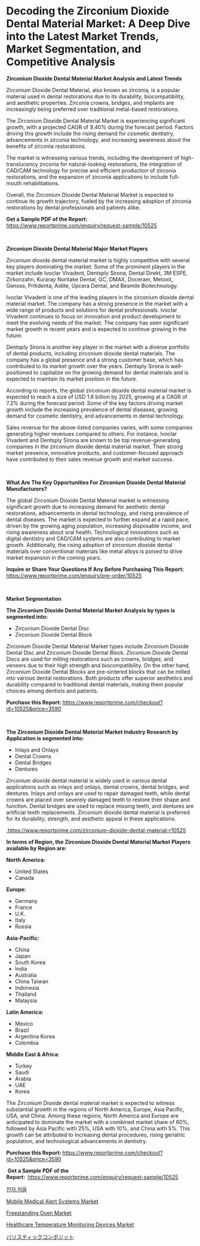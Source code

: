 <p><h1>Decoding the Zirconium Dioxide Dental Material Market: A Deep Dive into the Latest Market Trends, Market Segmentation, and Competitive Analysis</h1></p><p><strong>Zirconium Dioxide Dental Material Market Analysis and Latest Trends</strong></p>
<p><p>Zirconium Dioxide Dental Material, also known as zirconia, is a popular material used in dental restorations due to its durability, biocompatibility, and aesthetic properties. Zirconia crowns, bridges, and implants are increasingly being preferred over traditional metal-based restorations.</p><p>The Zirconium Dioxide Dental Material Market is experiencing significant growth, with a projected CAGR of 9.40% during the forecast period. Factors driving this growth include the rising demand for cosmetic dentistry, advancements in zirconia technology, and increasing awareness about the benefits of zirconia restorations.</p><p>The market is witnessing various trends, including the development of high-translucency zirconia for natural-looking restorations, the integration of CAD/CAM technology for precise and efficient production of zirconia restorations, and the expansion of zirconia applications to include full-mouth rehabilitations.</p><p>Overall, the Zirconium Dioxide Dental Material Market is expected to continue its growth trajectory, fueled by the increasing adoption of zirconia restorations by dental professionals and patients alike.</p></p>
<p><strong>Get a Sample PDF of the Report:&nbsp;</strong> <a href="https://www.reportprime.com/enquiry/request-sample/10525">https://www.reportprime.com/enquiry/request-sample/10525</a></p>
<p>&nbsp;</p>
<p><strong>Zirconium Dioxide Dental Material Major Market Players</strong></p>
<p><p>Zirconium dioxide dental material market is highly competitive with several key players dominating the market. Some of the prominent players in the market include Ivoclar Vivadent, Dentsply Sirona, Dental Direkt, 3M ESPE, Zirkonzahn, Kuraray Noritake Dental, GC, DMAX, Doceram, Metoxit, Genoss, Pritidenta, Aidite, Upcera Dental, and Besmile Biotechnology.</p><p>Ivoclar Vivadent is one of the leading players in the zirconium dioxide dental material market. The company has a strong presence in the market with a wide range of products and solutions for dental professionals. Ivoclar Vivadent continues to focus on innovation and product development to meet the evolving needs of the market. The company has seen significant market growth in recent years and is expected to continue growing in the future.</p><p>Dentsply Sirona is another key player in the market with a diverse portfolio of dental products, including zirconium dioxide dental materials. The company has a global presence and a strong customer base, which has contributed to its market growth over the years. Dentsply Sirona is well-positioned to capitalize on the growing demand for dental materials and is expected to maintain its market position in the future.</p><p>According to  reports, the global zirconium dioxide dental material market is expected to reach a size of USD 1.6 billion by 2025, growing at a CAGR of 7.2% during the forecast period. Some of the key factors driving market growth include the increasing prevalence of dental diseases, growing demand for cosmetic dentistry, and advancements in dental technology.</p><p>Sales revenue for the above-listed companies varies, with some companies generating higher revenues compared to others. For instance, Ivoclar Vivadent and Dentsply Sirona are known to be top revenue-generating companies in the zirconium dioxide dental material market. Their strong market presence, innovative products, and customer-focused approach have contributed to their sales revenue growth and market success.</p></p>
<p>&nbsp;</p>
<p><strong>What Are The Key Opportunities For Zirconium Dioxide Dental Material Manufacturers?</strong></p>
<p><p>The global Zirconium Dioxide Dental Material market is witnessing significant growth due to increasing demand for aesthetic dental restorations, advancements in dental technology, and rising prevalence of dental diseases. The market is expected to further expand at a rapid pace, driven by the growing aging population, increasing disposable income, and rising awareness about oral health. Technological innovations such as digital dentistry and CAD/CAM systems are also contributing to market growth. Additionally, the rising adoption of zirconium dioxide dental materials over conventional materials like metal alloys is poised to drive market expansion in the coming years.</p></p>
<p><strong>Inquire or Share Your Questions If Any Before Purchasing This Report:</strong> <a href="https://www.reportprime.com/enquiry/pre-order/10525">https://www.reportprime.com/enquiry/pre-order/10525</a></p>
<p>&nbsp;</p>
<p><strong>Market Segmentation</strong></p>
<p><strong>The Zirconium Dioxide Dental Material Market Analysis by types is segmented into:</strong></p>
<p><ul><li>Zirconium Dioxide Dental Disc</li><li>Zirconium Dioxide Dental Block</li></ul></p>
<p><p>Zirconium Dioxide Dental Material Market types include Zirconium Dioxide Dental Disc and Zirconium Dioxide Dental Block. Zirconium Dioxide Dental Discs are used for milling restorations such as crowns, bridges, and veneers due to their high strength and biocompatibility. On the other hand, Zirconium Dioxide Dental Blocks are pre-sintered blocks that can be milled into various dental restorations. Both products offer superior aesthetics and durability compared to traditional dental materials, making them popular choices among dentists and patients.</p></p>
<p><strong>Purchase this Report:&nbsp;</strong><a href="https://www.reportprime.com/checkout?id=10525&price=3590">https://www.reportprime.com/checkout?id=10525&price=3590</a></p>
<p>&nbsp;</p>
<p><strong>The Zirconium Dioxide Dental Material Market Industry Research by Application is segmented into:</strong></p>
<p><ul><li>Inlays and Onlays</li><li>Dental Crowns</li><li>Dental Bridges</li><li>Dentures</li></ul></p>
<p><p>Zirconium dioxide dental material is widely used in various dental applications such as inlays and onlays, dental crowns, dental bridges, and dentures. Inlays and onlays are used to repair damaged teeth, while dental crowns are placed over severely damaged teeth to restore their shape and function. Dental bridges are used to replace missing teeth, and dentures are artificial teeth replacements. Zirconium dioxide dental material is preferred for its durability, strength, and aesthetic appeal in these applications.</p></p>
<p><a href="https://www.reportprime.com/zirconium-dioxide-dental-material-r10525">&nbsp;https://www.reportprime.com/zirconium-dioxide-dental-material-r10525</a></p>
<p><strong>In terms of Region, the Zirconium Dioxide Dental Material Market Players available by Region are:</strong></p>
<p>
    <p> <strong> North America: </strong>
        <ul>
            <li>United States</li>
            <li>Canada</li>
        </ul>
        </p> 
    <p> <strong> Europe: </strong>
        <ul>
            <li>Germany</li>
            <li>France</li>
            <li>U.K.</li>
            <li>Italy</li>
            <li>Russia</li>
        </ul>
        </p> 
    <p> <strong> Asia-Pacific: </strong>
        <ul>
            <li>China</li>
            <li>Japan</li>
            <li>South Korea</li>
            <li>India</li>
            <li>Australia</li>
            <li>China Taiwan</li>
            <li>Indonesia</li>
            <li>Thailand</li>
            <li>Malaysia</li>
        </ul>
        </p> 
    <p> <strong> Latin America: </strong>
        <ul>
            <li>Mexico</li>
            <li>Brazil</li>
            <li>Argentina Korea</li>
            <li>Colombia</li>
        </ul>
        </p> 
    <p> <strong> Middle East & Africa: </strong>
        <ul>
            <li>Turkey</li>
            <li>Saudi</li>
            <li>Arabia</li>
            <li>UAE</li>
            <li>Korea</li>
        </ul>
    </p>
    </p>
<p><p>The Zirconium Dioxide dental material market is expected to witness substantial growth in the regions of North America, Europe, Asia Pacific, USA, and China. Among these regions, North America and Europe are anticipated to dominate the market with a combined market share of 60%, followed by Asia Pacific with 25%, USA with 10%, and China with 5%. This growth can be attributed to increasing dental procedures, rising geriatric population, and technological advancements in dentistry.</p></p>
<p><strong>Purchase this Report: </strong><a href="https://www.reportprime.com/checkout?id=10525&price=3590">https://www.reportprime.com/checkout?id=10525&price=3590</a></p>
<p>&nbsp;<strong>Get a Sample PDF of the Report:&nbsp;&nbsp;</strong><a href="https://www.reportprime.com/enquiry/request-sample/10525">https://www.reportprime.com/enquiry/request-sample/10525</a></p>
<p><strong></strong></p>
<p><p><a href="https://github.com/Gregost89076vddcv/Market-Research-Report-List-1/blob/main/891726674393.md">전자 저울</a></p><p><a href="https://github.com/Valeridd446677/Market-Research-Report-List-1/blob/main/mobile-medical-alert-systems-market.md">Mobile Medical Alert Systems Market</a></p><p><a href="https://issuu.com/reportprime-2/docs/freestanding-oven-market-size-2030.pptx">Freestanding Oven Market</a></p><p><a href="https://github.com/IzaiahBartell/Market-Research-Report-List-1/blob/main/healthcare-temperature-monitoring-devices-market.md">Healthcare Temperature Monitoring Devices Market</a></p><p><a href="https://github.com/VinceMarvin1/Market-Research-Report-List-1/blob/main/968783979572.md">バリスティックコンポジット</a></p></p>